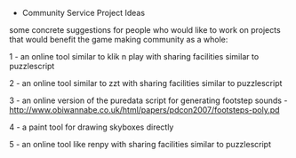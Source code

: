 * Community Service Project Ideas

some concrete suggestions for people who would like to work on projects that would benefit the game making community as a whole:

1 - an online tool similar to klik n play with sharing facilities similar to puzzlescript

2 - an online tool similar to zzt with sharing facilities similar to puzzlescript

3 - an online version of the puredata script for generating footstep sounds - http://www.obiwannabe.co.uk/html/papers/pdcon2007/footsteps-poly.pd

4 - a paint tool for drawing skyboxes directly

5 - an online tool like renpy with sharing facilities similar to puzzlescript
